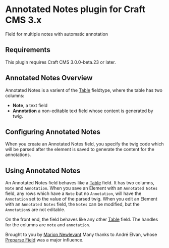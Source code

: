 # Annotated Notes plugin for Craft CMS 3.x

Field for multiple notes with automatic annotation

## Requirements

This plugin requires Craft CMS 3.0.0-beta.23 or later.

## Annotated Notes Overview

Annotated Notes is a varient of the [Table](https://docs.craftcms.com/v3/table-fields.html#settings) fieldtype, where the table has two columns:
 - **Note**, a text field
 - **Annotation** a non-editable text field whose content is generated by twig.

## Configuring Annotated Notes

When you create an Annotated Notes field, you specify the twig code which will be parsed after the element is saved to generate the content for the annotations.

## Using Annotated Notes

An Annotated Notes field behaves like a
[Table](https://docs.craftcms.com/v3/table-fields.html#settings) field.
It has two columns, `Note` and `Annotation`.
When you save an Element with an `Annotated Notes`
field, any rows which have a `Note` but no `Annotation`,
will have the `Annotation` set to the value of the
parsed twig. When you edit an Element with an `Annotated Notes`
field, the `Notes` can be modified, but the `Annotation`s
are not editable.

On the front end, the field behaves like any other
[Table](https://docs.craftcms.com/v3/table-fields.html#settings)
field. The handles for the columns are `note` and `annotation`.

Brought to you by [Marion Newlevant](http://marion.newlevant.com)
Many thanks to André Elvan, whose [Preparse Field](https://plugins.craftcms.com/preparse-field) was a major influence.
